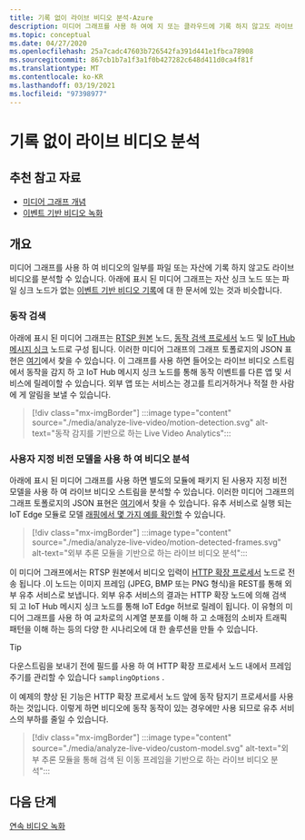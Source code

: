 ```yaml
---
title: 기록 없이 라이브 비디오 분석-Azure
description: 미디어 그래프를 사용 하 여에 지 또는 클라우드에 기록 하지 않고도 라이브 비디오 스트림에서 분석을 추출할 수 있습니다. 이 문서에서는 이러한 개념에 대해 설명 합니다.
ms.topic: conceptual
ms.date: 04/27/2020
ms.openlocfilehash: 25a7cadc47603b726542fa391d441e1fbca78908
ms.sourcegitcommit: 867cb1b7a1f3a1f0b427282c648d411d0ca4f81f
ms.translationtype: MT
ms.contentlocale: ko-KR
ms.lasthandoff: 03/19/2021
ms.locfileid: "97398977"
---
```

# <a name="analyzing-live-video-without-any-recording"></a>기록 없이 라이브 비디오 분석

## <a name="suggested-pre-reading"></a>추천 참고 자료 

* [미디어 그래프 개념](media-graph-concept.md)
* [이벤트 기반 비디오 녹화](event-based-video-recording-concept.md)

## <a name="overview"></a>개요  

미디어 그래프를 사용 하 여 비디오의 일부를 파일 또는 자산에 기록 하지 않고도 라이브 비디오를 분석할 수 있습니다. 아래에 표시 된 미디어 그래프는 자산 싱크 노드 또는 파일 싱크 노드가 없는 [이벤트 기반 비디오 기록](event-based-video-recording-concept.md)에 대 한 문서에 있는 것과 비슷합니다.

### <a name="motion-detection"></a>동작 검색

아래에 표시 된 미디어 그래프는 [RTSP 원본](media-graph-concept.md#rtsp-source) 노드, [동작 검색 프로세서](media-graph-concept.md#motion-detection-processor) 노드 및 [IoT Hub 메시지 싱크](media-graph-concept.md#iot-hub-message-sink) 노드로 구성 됩니다. 이러한 미디어 그래프의 그래프 토폴로지의 JSON 표현은 [여기](https://github.com/Azure/live-video-analytics/blob/master/MediaGraph/topologies/motion-detection/topology.json)에서 찾을 수 있습니다. 이 그래프를 사용 하면 들어오는 라이브 비디오 스트림에서 동작을 감지 하 고 IoT Hub 메시지 싱크 노드를 통해 동작 이벤트를 다른 앱 및 서비스에 릴레이할 수 있습니다. 외부 앱 또는 서비스는 경고를 트리거하거나 적절 한 사람에 게 알림을 보낼 수 있습니다.

> [!div class="mx-imgBorder"]
> :::image type="content" source="./media/analyze-live-video/motion-detection.svg" alt-text="동작 감지를 기반으로 하는 Live Video Analytics":::

### <a name="analyzing-video-using-a-custom-vision-model"></a>사용자 지정 비전 모델을 사용 하 여 비디오 분석 

아래에 표시 된 미디어 그래프를 사용 하면 별도의 모듈에 패키지 된 사용자 지정 비전 모델을 사용 하 여 라이브 비디오 스트림을 분석할 수 있습니다. 이러한 미디어 그래프의 그래프 토폴로지의 JSON 표현은 [여기](https://github.com/Azure/live-video-analytics/blob/master/MediaGraph/topologies/httpExtension/topology.json)에서 찾을 수 있습니다. 유추 서비스로 실행 되는 IoT Edge 모듈로 모델 [래핑에서 몇 가지 예를 확인할](https://github.com/Azure/live-video-analytics/tree/master/utilities/video-analysis) 수 있습니다.

> [!div class="mx-imgBorder"]
> :::image type="content" source="./media/analyze-live-video/motion-detected-frames.svg" alt-text="외부 추론 모듈을 기반으로 하는 라이브 비디오 분석":::

이 미디어 그래프에서는 RTSP 원본에서 비디오 입력이 [HTTP 확장 프로세서](media-graph-concept.md#http-extension-processor) 노드로 전송 됩니다 .이 노드는 이미지 프레임 (JPEG, BMP 또는 PNG 형식)을 REST를 통해 외부 유추 서비스로 보냅니다. 외부 유추 서비스의 결과는 HTTP 확장 노드에 의해 검색 되 고 IoT Hub 메시지 싱크 노드를 통해 IoT Edge 허브로 릴레이 됩니다. 이 유형의 미디어 그래프를 사용 하 여 교차로의 시계열 분포를 이해 하 고 소매점의 소비자 트래픽 패턴을 이해 하는 등의 다양 한 시나리오에 대 한 솔루션을 만들 수 있습니다.
>[!TIP]
> 다운스트림을 보내기 전에 필드를 사용 하 여 HTTP 확장 프로세서 노드 내에서 프레임 주기를 관리할 수 있습니다 `samplingOptions` .

이 예제의 향상 된 기능은 HTTP 확장 프로세서 노드 앞에 동작 탐지기 프로세서를 사용 하는 것입니다. 이렇게 하면 비디오에 동작 동작이 있는 경우에만 사용 되므로 유추 서비스의 부하를 줄일 수 있습니다.

> [!div class="mx-imgBorder"]
> :::image type="content" source="./media/analyze-live-video/custom-model.svg" alt-text="외부 추론 모듈을 통해 검색 된 이동 프레임을 기반으로 하는 라이브 비디오 분석":::

## <a name="next-steps"></a>다음 단계

[연속 비디오 녹화](continuous-video-recording-concept.md)

